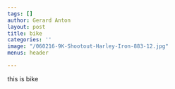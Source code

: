 ```yaml
---
tags: []
author: Gerard Anton
layout: post
title: bike
categories: ''
image: "/060216-9K-Shootout-Harley-Iron-883-12.jpg"
menus: header

---
```

this is bike
